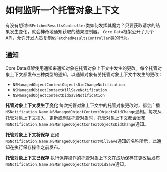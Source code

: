 # 如何监听一个托管对象上下文
   有没有想过`NSFetchedResultsController`类如何发挥其魔力？只要获取请求的结果发生变化，就会神奇地通知获取的结果控制器。 `Core Data`框架公开了几个API，允许开发人员复制`NSFetchedResultsController`类的行为。

## 通知
Core Data框架使用通知来通知对象在托管对象上下文中发生的更改。每个托管对象上下文都发布三种类型的通知，以通知对象有关托管对象上下文中发生的更改：

* `NSManagedObjectContextObjectsDidChangeNotification`
* `NSManagedObjectContextWillSaveNotification`
* `NSManagedObjectContextDidSaveNotification`

**托管对象上下文发生了变化**
每次托管对象上下文中的托管对象更改时，都会广播`NSNotification.Name.NSManagedObjectContextObjectsDidChange`通知。每次从托管对象上下文插入，更新或删除托管对象时，托管对象上下文都会发布`NSNotification.Name.NSManagedObjectContextObjectsDidChange`通知。

**托管对象上下文将保存**
正如`NSNotification.Name.NSManagedObjectContextWillSave`通知的名称所示，此通知在执行保存操作之前发布。

**托管对象上下文已保存**
执行保存操作的托管对象上下文在成功保存其更改后发布`NSNotification.Name.NSManagedObjectContextDidSave`通知。
